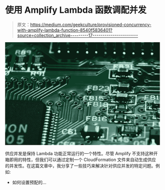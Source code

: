 # 使用 Amplify Lambda 函数调配并发

> 原文：<https://medium.com/geekculture/provisioned-concurrency-with-amplify-lambda-function-8540f5836401?source=collection_archive---------17----------------------->

![](img/e68346e9de98d028f17f6e700cd3c88b.png)

供应并发是保持 Lambda 功能正常运行的一个特性。尽管 Amplify 不支持这种开箱即用的特性，但我们可以通过定制一个 CloudFormation 文件来自动生成供应的并发性。在这篇文章中，我分享了一些技巧来解决针对供应并发的特定问题。例如:

*   如何设置预配的…